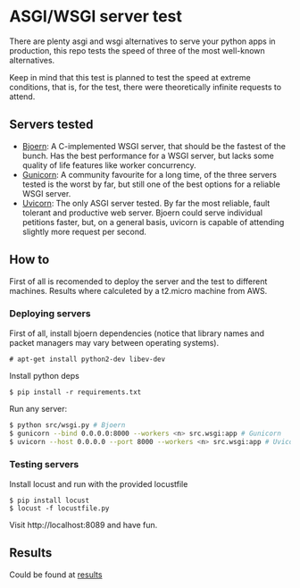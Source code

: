 # ASGI/WSGI server test

There are plenty asgi and wsgi alternatives to serve your python apps in production, this repo tests the speed of three of the most well-known alternatives.

Keep in mind that this test is planned to test the speed at extreme conditions, that is, for the test, there were theoretically infinite requests to attend.

## Servers tested

* [Bjoern](https://github.com/jonashaag/bjoern): A C-implemented WSGI server, that should be the fastest of the bunch. Has the best performance for a WSGI server, but lacks some quality of life features like worker concurrency.
* [Gunicorn](https://github.com/benoitc/gunicorn): A community favourite for a long time, of the three servers tested is the worst by far, but still one of the best options for a reliable WSGI server.
* [Uvicorn](https://github.com/encode/uvicorn): The only ASGI server tested. By far the most reliable, fault tolerant and productive web server. Bjoern could serve individual petitions faster, but, on a general basis, uvicorn is capable of attending slightly more request per second.

## How to

First of all is recomended to deploy the server and the test to different machines. Results where calculeted by a t2.micro machine from AWS.

### Deploying servers

First of all, install bjoern dependencies (notice that library names and packet managers may vary between operating systems).
```
# apt-get install python2-dev libev-dev
```
Install python deps
```
$ pip install -r requirements.txt
```
Run any server:
```bash
$ python src/wsgi.py # Bjoern
$ gunicorn --bind 0.0.0.0:8000 --workers <n> src.wsgi:app # Gunicorn
$ uvicorn --host 0.0.0.0 --port 8000 --workers <n> src.wsgi:app # Uvicorn
```

### Testing servers

Install locust and run with the provided locustfile
```
$ pip install locust
$ locust -f locustfile.py
```

Visit http://localhost:8089 and have fun.

## Results

Could be found at [results](./results)

